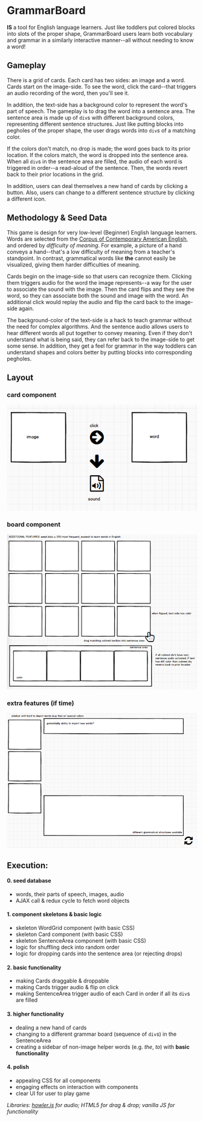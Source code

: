 # GrammarBoard

__IS__ a tool for English language learners. Just like toddlers put colored blocks into slots of the proper shape, GrammarBoard users learn both vocabulary and grammar in a similarly interactive manner--all without needing to know a word!

## Gameplay

There is a grid of cards. Each card has two sides: an image and a word. Cards start on the image-side. To see the word, click the card--that triggers an audio recording of the word, then you'll see it.

In addition, the text-side has a background color to represent the word's part of speech. The gameplay is to drag the word into a sentence area. The sentence area is made up of `div`s with different background colors, representing different sentence structures. Just like putting blocks into pegholes of the proper shape, the user drags words into `div`s of a matching color.

If the colors don't match, no drop is made; the word goes back to its prior location. If the colors match, the word is dropped into the sentence area. When all `div`s in the sentence area are filled, the audio of each word is triggered in order--a read-aloud of the sentence. Then, the words revert back to their prior locations in the grid.

In addition, users can deal themselves a new hand of cards by clicking a button. Also, users can change to a different sentence structure by clicking a different icon.

## Methodology & Seed Data

This game is design for very low-level (Beginner) English language learners. Words are selected from the [Corpus of Contemporary American English](https://www.wordfrequency.info/free.asp?s=y), and ordered by _difficulty of meaning_. For example, a picture of a hand conveys a hand--that's a low difficulty of meaning from a teacher's standpoint. In contrast, grammatical words like __the__ cannot easily be visualized, giving them harder difficulties of meaning.

Cards begin on the image-side so that users can recognize them. Clicking them triggers audio for the word the image represents--a way for the user to associate the sound with the image. Then the card flips and they see the word, so they can associate both the sound and image with the word. An additional click would replay the audio and flip the card back to the image-side again.

The background-color of the text-side is a hack to teach grammar without the need for complex algorithms. And the sentence audio allows users to hear different words all put together to convey meaning. Even if they don't understand what is being said, they can refer back to the image-side to get some sense. In addition, they get a feel for grammar in the way toddlers can understand shapes and colors better by putting blocks into corresponding pegholes.

## Layout

### card component
![card](https://github.com/English3000/GrammarBoard/blob/master/word.png)

### board component
![board](https://github.com/English3000/GrammarBoard/blob/master/board.png)

### extra features (if time)
![extras](https://github.com/English3000/GrammarBoard/blob/master/extras.png)

## Execution:
#### 0. seed database
  * words, their parts of speech, images, audio
  * AJAX call & redux cycle to fetch word objects

#### 1. component skeletons & basic logic
  * skeleton WordGrid component (with basic CSS)
  * skeleton Card component (with basic CSS)
  * skeleton SentenceArea component (with basic CSS)
  * logic for shuffling deck into random order
  * logic for dropping cards into the sentence area (or rejecting drops)

#### 2. basic functionality
  * making Cards draggable & droppable
  * making Cards trigger audio & flip on click
  * making SentenceArea trigger audio of each Card in order if all its `div`s are filled

#### 3. higher functionality
  * dealing a new hand of cards
  * changing to a different grammar board (sequence of `div`s) in the SentenceArea
  * creating a sidebar of non-image helper words (e.g. _the_, _to_) with __basic functionality__

#### 4. polish
  * appealing CSS for all components
  * engaging effects on interaction with components
  * clear UI for user to play game

_Libraries: [howler.js](https://github.com/goldfire/howler.js#documentation) for audio; HTML5 for drag & drop; vanilla JS for functionality_
